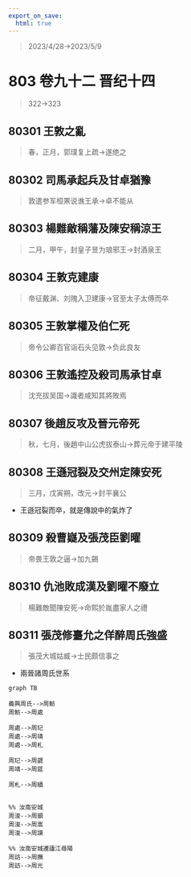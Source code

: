 ```yaml
---
export_on_save:
  html: true
---
```


> 2023/4/28->2023/5/9

# 803 卷九十二 晋纪十四

> 322->323

## 80301 王敦之亂
> 春，正月，郭璞复上疏->遂绝之

## 80302 司馬承起兵及甘卓猶豫
> 敦遣参军桓罴说谯王承->卓不能从

## 80303 楊難敵稱藩及陳安稱涼王
> 二月，甲午，封皇子昱为琅邪王->封酒泉王

## 80304 王敦克建康
> 帝征戴渊、刘隗入卫建康->官至太子太傅而卒

## 80305 王敦掌權及伯仁死
> 帝令公卿百官诣石头见敦->负此良友

## 80306 王敦遙控及殺司馬承甘卓
> 沈充拔吴国->識者咸知其將敗焉

## 80307 後趙反攻及晉元帝死
> 秋，七月，後趙中山公虎拔泰山->葬元帝于建平陵

## 80308 王遜冠裂及交州定陳安死
> 三月，戊寅朔，改元->封平襄公
- 王遜冠裂而卒，就是傳說中的氣炸了

## 80309 殺曹嶷及張茂臣劉曜
> 帝畏王敦之逼->加九錫

## 80310 仇池敗成漢及劉曜不廢立
> 楊難敵聞陳安死->命熙於胤盡家人之禮

## 80311 張茂修臺允之佯醉周氏強盛
> 張茂大城姑臧->士民颇信事之
- 兩晉諸周氏世系

```mermaid
graph TB

義興周氏-->周魴
周魴-->周處

周處-->周玘
周處-->周靖
周處-->周札

周玘-->周勰
周靖-->周莚

周札-->周續


%% 汝南安城
周浚-->周顗
周浚-->周嵩
周浚-->周謨

%% 汝南安城遷廬江尋陽
周訪-->周撫
周訪-->周光

```